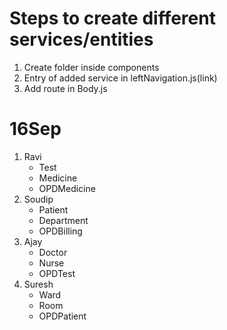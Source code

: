 # Steps to create different services/entities
1. Create folder inside components
2. Entry of added service in leftNavigation.js(link)
3. Add route in Body.js

# 16Sep
1. Ravi
    - Test
    - Medicine
    - OPDMedicine
2. Soudip
    - Patient
    - Department
    - OPDBilling
3. Ajay
    - Doctor
    - Nurse
    - OPDTest
4. Suresh
    - Ward
    - Room
    - OPDPatient